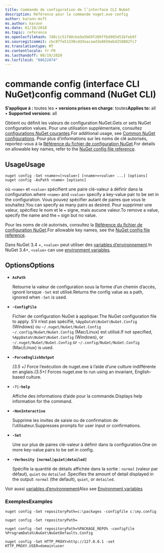 ```yaml
---
title: Commande de configuration de l’interface CLI NuGet
description: Référence pour la commande nuget.exe config
author: karann-msft
ms.author: karann
ms.date: 01/18/2018
ms.topic: reference
ms.openlocfilehash: 7d0c1c51f40cba9a5b69f209ffbd995451bfeb9f
ms.sourcegitcommit: cbc87fe51330cdd3eacaad3e8656eb4258882fc7
ms.translationtype: MT
ms.contentlocale: fr-FR
ms.lasthandoff: 08/19/2020
ms.locfileid: "88622874"
---
```

# <a name="config-command-nuget-cli"></a><span data-ttu-id="30b06-103">commande config (interface CLI NuGet)</span><span class="sxs-lookup"><span data-stu-id="30b06-103">config command (NuGet CLI)</span></span>

<span data-ttu-id="30b06-104">**S’applique à :** toutes les &bullet; **versions prises en charge**: toutes</span><span class="sxs-lookup"><span data-stu-id="30b06-104">**Applies to:** all &bullet; **Supported versions**: all</span></span>

<span data-ttu-id="30b06-105">Obtient ou définit les valeurs de configuration NuGet.</span><span class="sxs-lookup"><span data-stu-id="30b06-105">Gets or sets NuGet configuration values.</span></span> <span data-ttu-id="30b06-106">Pour une utilisation supplémentaire, consultez [configurations NuGet courantes](../../consume-packages/configuring-nuget-behavior.md).</span><span class="sxs-lookup"><span data-stu-id="30b06-106">For additional usage, see [Common NuGet configurations](../../consume-packages/configuring-nuget-behavior.md).</span></span> <span data-ttu-id="30b06-107">Pour plus d’informations sur les noms de clé autorisés, reportez-vous à la [Référence du fichier de configuration NuGet](../nuget-config-file.md).</span><span class="sxs-lookup"><span data-stu-id="30b06-107">For details on allowable key names, refer to the [NuGet config file reference](../nuget-config-file.md).</span></span>

## <a name="usage"></a><span data-ttu-id="30b06-108">Usage</span><span class="sxs-lookup"><span data-stu-id="30b06-108">Usage</span></span>

```cli
nuget config -Set <name>=[<value>] [<name>=<value> ...] [options]
nuget config -AsPath <name> [options]
```

<span data-ttu-id="30b06-109">où `<name>` et `<value>` spécifient une paire clé-valeur à définir dans la configuration.</span><span class="sxs-lookup"><span data-stu-id="30b06-109">where `<name>` and `<value>` specify a key-value pair to be set in the configuration.</span></span> <span data-ttu-id="30b06-110">Vous pouvez spécifier autant de paires que vous le souhaitez.</span><span class="sxs-lookup"><span data-stu-id="30b06-110">You can specify as many pairs as desired.</span></span> <span data-ttu-id="30b06-111">Pour supprimer une valeur, spécifiez le nom et le `=` signe, mais aucune valeur.</span><span class="sxs-lookup"><span data-stu-id="30b06-111">To remove a value, specify the name and the `=` sign but no value.</span></span>

<span data-ttu-id="30b06-112">Pour les noms de clé autorisés, consultez la [Référence du fichier de configuration NuGet](../nuget-config-file.md).</span><span class="sxs-lookup"><span data-stu-id="30b06-112">For allowable key names, see the [NuGet config file reference](../nuget-config-file.md).</span></span>

<span data-ttu-id="30b06-113">Dans NuGet 3.4 +, `<value>` peut utiliser des [variables d’environnement](cli-ref-environment-variables.md).</span><span class="sxs-lookup"><span data-stu-id="30b06-113">In NuGet 3.4+, `<value>` can use [environment variables](cli-ref-environment-variables.md).</span></span>

## <a name="options"></a><span data-ttu-id="30b06-114">Options</span><span class="sxs-lookup"><span data-stu-id="30b06-114">Options</span></span>


- **`AsPath`**

  <span data-ttu-id="30b06-115">Retourne la valeur de configuration sous la forme d’un chemin d’accès, ignoré lorsque `-Set` est utilisé.</span><span class="sxs-lookup"><span data-stu-id="30b06-115">Returns the config value as a path, ignored when `-Set` is used.</span></span>

- **`-ConfigFile`**

  <span data-ttu-id="30b06-116">Fichier de configuration NuGet à appliquer.</span><span class="sxs-lookup"><span data-stu-id="30b06-116">The NuGet configuration file to apply.</span></span> <span data-ttu-id="30b06-117">S’il n’est pas spécifié, `%AppData%\NuGet\NuGet.Config` (Windows) ou `~/.nuget/NuGet/NuGet.Config` `~/.config/NuGet/NuGet.Config` (Mac/Linux) est utilisé.</span><span class="sxs-lookup"><span data-stu-id="30b06-117">If not specified, `%AppData%\NuGet\NuGet.Config` (Windows), or `~/.nuget/NuGet/NuGet.Config` or `~/.config/NuGet/NuGet.Config` (Mac/Linux) is used.</span></span>

- **`-ForceEnglishOutput`**

  <span data-ttu-id="30b06-118">*(3.5 +)* Force l’exécution de nuget.exe à l’aide d’une culture indifférente en anglais.</span><span class="sxs-lookup"><span data-stu-id="30b06-118">*(3.5+)* Forces nuget.exe to run using an invariant, English-based culture.</span></span>

- **`-?|-help`**

  <span data-ttu-id="30b06-119">Affiche des informations d’aide pour la commande.</span><span class="sxs-lookup"><span data-stu-id="30b06-119">Displays help information for the command.</span></span>

- **`-NonInteractive`**

  <span data-ttu-id="30b06-120">Supprime les invites de saisie ou de confirmation de l’utilisateur.</span><span class="sxs-lookup"><span data-stu-id="30b06-120">Suppresses prompts for user input or confirmations.</span></span>

- **`-Set`**

  <span data-ttu-id="30b06-121">Une sur plus de paires clé-valeur à définir dans la configuration.</span><span class="sxs-lookup"><span data-stu-id="30b06-121">One on more key-value pairs to be set in config.</span></span>

- **`-Verbosity [normal|quiet|detailed]`**

  <span data-ttu-id="30b06-122">Spécifie la quantité de détails affichée dans la sortie : `normal` (valeur par défaut), `quiet` ou `detailed` .</span><span class="sxs-lookup"><span data-stu-id="30b06-122">Specifies the amount of detail displayed in the output: `normal` (the default), `quiet`, or `detailed`.</span></span>

<span data-ttu-id="30b06-123">Voir aussi [variables d’environnement](cli-ref-environment-variables.md)</span><span class="sxs-lookup"><span data-stu-id="30b06-123">Also see [Environment variables](cli-ref-environment-variables.md)</span></span>

### <a name="examples"></a><span data-ttu-id="30b06-124">Exemples</span><span class="sxs-lookup"><span data-stu-id="30b06-124">Examples</span></span>

```cli
nuget config -Set repositoryPath=c:\packages -configfile c:\my.config

nuget config -Set repositoryPath=

nuget config -Set repositoryPath=%PACKAGE_REPO% -configfile %ProgramData%\NuGet\NuGetDefaults.Config

nuget config -Set HTTP_PROXY=http://127.0.0.1 -set HTTP_PROXY.USER=domain\user
```
